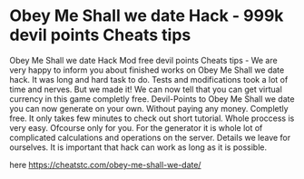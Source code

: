 # Obey Me Shall we date Hack - 999k devil points Cheats tips

Obey Me Shall we date Hack Mod free devil points Cheats tips - We are very happy to inform you about finished works on Obey Me Shall we date hack.
It was long and hard task to do. Tests and modifications took a lot of time and nerves. But we made it! We can now tell that you can get virtual currency in this game completly free.
Devil-Points to Obey Me Shall we date you can now generate on your own. Without paying any money. Completly free. It only takes few minutes to check out short tutorial.
Whole proccess is very easy. Ofcourse only for you. For the generator it is whole lot of complicated calculations and operations on the server. Details we leave for ourselves. 
It is important that hack can work as long as it is possible.

here https://cheatstc.com/obey-me-shall-we-date/
